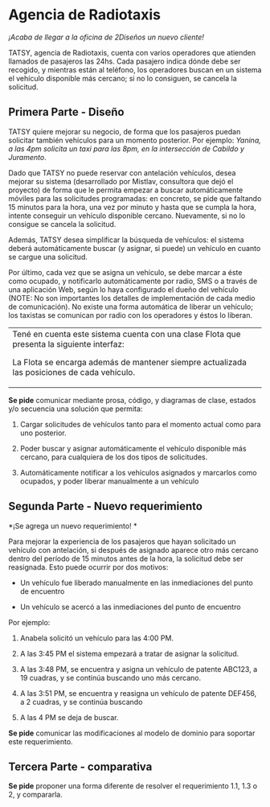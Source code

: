 	 	 	 	 	 	

# Agencia de Radiotaxis

*¡Acaba de llegar a la oficina de 2Diseños un nuevo cliente!*

TATSY, agencia de Radiotaxis, cuenta con varios operadores que atienden llamados de pasajeros las 24hs. Cada pasajero indica dónde debe ser recogido, y mientras están al teléfono, los operadores buscan en un sistema el vehículo disponible más cercano; si no lo consiguen, se cancela la solicitud.

## Primera Parte - Diseño

TATSY quiere mejorar su negocio, de forma que los pasajeros puedan solicitar también vehículos para un momento posterior. Por ejemplo: *Yanina, a las 4pm solicita un taxi para las 8pm, en la intersección de Cabildo y Juramento*. 

Dado que TATSY no puede reservar con antelación vehículos, desea mejorar su sistema (desarrollado por Mistlav, consultora que dejó el proyecto) de forma que le permita empezar a buscar automáticamente móviles para las solicitudes programadas: en concreto, se pide que faltando 15 minutos para la hora, una vez por minuto y hasta que se cumpla la hora, intente conseguir un vehículo disponible cercano. Nuevamente, si no lo consigue se cancela la solicitud. 

Además, TATSY desea simplificar la búsqueda de vehículos: el sistema deberá automáticamente buscar (y asignar, si puede) un vehículo en cuanto se cargue una solicitud. 

Por último, cada vez que se asigna un vehículo, se debe marcar a éste como ocupado, y notificarlo automáticamente por radio, SMS o a través de una aplicación Web, según lo haya configurado el dueño del vehículo (NOTE:  No son importantes los detalles de implementación de cada medio de comunicación). No existe una forma automática de liberar un vehículo; los taxistas se comunican por radio con los operadores y éstos lo liberan. 

<table>
  <tr>
    <td>Tené en cuenta este sistema cuenta con una clase Flota que presenta la siguiente interfaz:

La Flota se encarga además de mantener siempre actualizada las posiciones de cada vehículo. </td>
  </tr>
</table>


**Se pide** comunicar mediante prosa, código, y diagramas de clase, estados y/o secuencia una solución que permita:

1. Cargar solicitudes de vehículos tanto para el momento actual como para uno posterior.

2. Poder buscar y asignar automáticamente el vehículo disponible más cercano, para cualquiera de los dos tipos de solicitudes. 

3. Automáticamente notificar a los vehículos asignados y marcarlos como ocupados, y poder liberar manualmente a un vehículo

## Segunda Parte - Nuevo requerimiento

*¡Se agrega un nuevo requerimiento! *

Para mejorar la experiencia de los pasajeros que hayan solicitado un vehículo con antelación, si después de asignado aparece otro más cercano dentro del período de 15 minutos antes de la hora, la solicitud debe ser reasignada. Esto puede ocurrir por dos motivos:

* Un vehículo fue liberado manualmente en las inmediaciones del punto de encuentro

* Un vehículo se acercó a las inmediaciones del punto de encuentro

Por ejemplo: 

1. Anabela solicitó un vehículo para las 4:00 PM. 

2. A las 3:45 PM el sistema empezará a tratar de asignar la solicitud. 

3. A las 3:48 PM, se encuentra y asigna un vehículo de patente ABC123, a 19 cuadras, y se continúa buscando uno más cercano. 

4. A las 3:51 PM, se encuentra y reasigna un vehículo de patente DEF456, a 2 cuadras, y se continúa buscando

5. A las 4 PM se deja de buscar.

**Se pide** comunicar las modificaciones al modelo de dominio para soportar este requerimiento. 

## Tercera Parte - comparativa

**Se pide** proponer una forma diferente de resolver el requerimiento 1.1, 1.3 o 2, y compararla.

